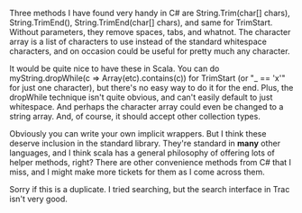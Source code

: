 Three methods I have found very handy in C# are String.Trim(char[] chars), String.TrimEnd(), String.TrimEnd(char[] chars), and same for TrimStart. Without parameters, they remove spaces, tabs, and whatnot. The character array is a list of characters to use instead of the standard whitespace characters, and on occasion could be useful for pretty much any character.

It would be quite nice to have these in Scala. You can do myString.dropWhile(c => Array(etc).contains(c)) for TrimStart (or "_ == 'x'" for just one character), but there's no easy way to do it for the end. Plus, the dropWhile technique isn't quite obvious, and can't easily default to just whitespace. And perhaps the character array could even be changed to a string array. And, of course, it should accept other collection types.

Obviously you can write your own implicit wrappers. But I think these deserve inclusion in the standard library. They're standard in **many** other languages, and I think scala has a general philosophy of offering lots of helper methods, right? There are other convenience methods from C# that I miss, and I might make more tickets for them as I come across them.

Sorry if this is a duplicate. I tried searching, but the search interface in Trac isn't very good.

